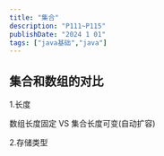 ```yaml
---
title: "集合"
description: "P111~P115"
publishDate: "2024 1 01"
tags: ["java基础","java"]
---
```


## 集合和数组的对比

1.长度

数组长度固定 VS 集合长度可变(自动扩容)

2.存储类型

